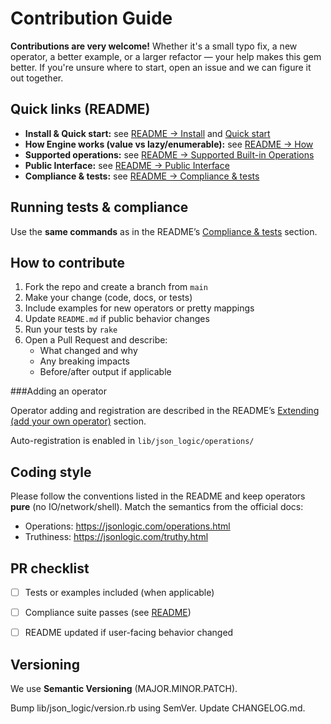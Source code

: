 # Contribution Guide

**Contributions are very welcome!**  Whether it's a small typo fix, a new operator, a better example, or a larger refactor — your help makes this gem better. If you're unsure where to start, open an issue and we can figure it out together.


## Quick links (README)
- **Install & Quick start:** see [README → Install](./README.md#install) and [Quick start](./README.md#quick-start)
- **How Engine works (value vs lazy/enumerable):** see [README → How](./README.md#how)
- **Supported operations:** see [README → Supported Built-in Operations](./README.md#supported-built-in-operations)
- **Public Interface:** see [README → Public Interface](./README.md#public-interface)
- **Compliance & tests:** see [README → Compliance & tests](./README.md#compliance--tests)



## Running tests & compliance

Use the **same commands** as in the README’s [Compliance & tests](./README.md#compliance--tests) section.



## How to contribute

1. Fork the repo and create a branch from `main`
2. Make your change (code, docs, or tests)
3. Include examples for new operators or pretty mappings
4. Update `README.md` if public behavior changes
5. Run your tests by `rake`
6. Open a Pull Request and describe:
   - What changed and why
   - Any breaking impacts
   - Before/after output if applicable

###Adding an operator

Operator adding and registration are described in the README’s [Extending (add your own operator)](./README.md#extending-add-your-own-operator) section.

Auto-registration is enabled in `lib/json_logic/operations/`


## Coding style

Please follow the conventions listed in the README and keep operators **pure** (no IO/network/shell).
Match the semantics from the official docs:
- Operations: https://jsonlogic.com/operations.html
- Truthiness: https://jsonlogic.com/truthy.html

## PR checklist

- [ ] Tests or examples included (when applicable)
- [ ] Compliance suite passes (see [README](./README.md#compliance--tests))
- [ ] README updated if user-facing behavior changed


## Versioning

We use **Semantic Versioning** (MAJOR.MINOR.PATCH).

Bump lib/json_logic/version.rb using SemVer.
Update CHANGELOG.md.
